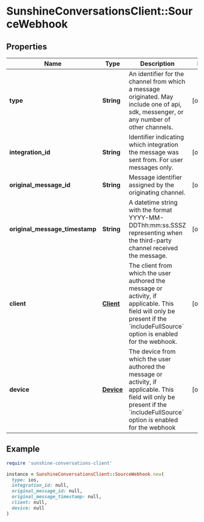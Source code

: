 # SunshineConversationsClient::SourceWebhook

## Properties

| Name | Type | Description | Notes |
| ---- | ---- | ----------- | ----- |
| **type** | **String** | An identifier for the channel from which a message originated. May include one of api, sdk, messenger, or any number of other channels. | [optional] |
| **integration_id** | **String** | Identifier indicating which integration the message was sent from. For user messages only. | [optional] |
| **original_message_id** | **String** | Message identifier assigned by the originating channel. | [optional] |
| **original_message_timestamp** | **String** | A datetime string with the format YYYY-MM-DDThh:mm:ss.SSSZ representing when the third-party channel received the message. | [optional] |
| **client** | [**Client**](Client.md) | The client from which the user authored the message or activity, if applicable. This field will only be present if the &#x60;includeFullSource&#x60; option is enabled for the webhook. | [optional] |
| **device** | [**Device**](Device.md) | The device from which the user authored the message or activity, if applicable. This field will only be present if the &#x60;includeFullSource&#x60; option is enabled for the webhook | [optional] |

## Example

```ruby
require 'sunshine-conversations-client'

instance = SunshineConversationsClient::SourceWebhook.new(
  type: ios,
  integration_id: null,
  original_message_id: null,
  original_message_timestamp: null,
  client: null,
  device: null
)
```

